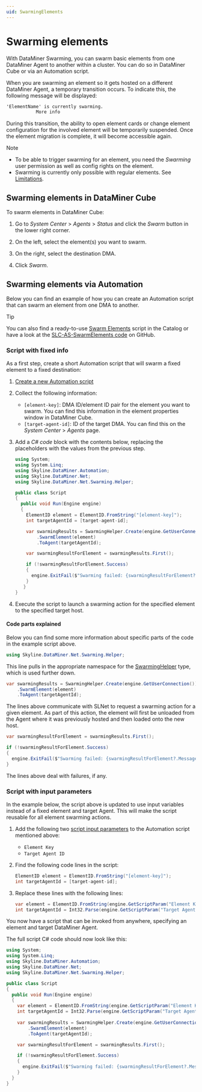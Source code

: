 ```yaml
---
uid: SwarmingElements
---
```


# Swarming elements

With DataMiner Swarming, you can swarm basic elements from one DataMiner Agent to another within a cluster. You can do so in DataMiner Cube or via an Automation script.

When you are swarming an element so it gets hosted on a different DataMiner Agent, a temporary transition occurs. To indicate this, the following message will be displayed:

```txt
'ElementName' is currently swarming.
           More info
```

During this transition, the ability to open element cards or change element configuration for the involved element will be temporarily suspended. Once the element migration is complete, it will become accessible again.

> [!NOTE]
>
> - To be able to trigger swarming for an element, you need the *Swarming* user permission as well as config rights on the element.
> - Swarming is currently only possible with regular elements. See [Limitations](xref:Swarming#limitations).

## Swarming elements in DataMiner Cube

To swarm elements in DataMiner Cube:

1. Go to *System Center* > *Agents* > *Status* and click the *Swarm* button in the lower right corner.

1. On the left, select the element(s) you want to swarm.

1. On the right, select the destination DMA.

1. Click *Swarm*.

## Swarming elements via Automation

Below you can find an example of how you can create an Automation script that can swarm an element from one DMA to another.

> [!TIP]
> You can also find a ready-to-use [Swarm Elements](https://catalog.dataminer.services/details/ffb0166d-9394-4f14-abd0-48e2175484a0) script in the Catalog or have a look at the [SLC-AS-SwarmElements code](https://github.com/SkylineCommunications/SLC-AS-SwarmElements) on GitHub.

### Script with fixed info

As a first step, create a short Automation script that will swarm a fixed element to a fixed destination:

1. [Create a new Automation script](xref:Managing_Automation_scripts#adding-a-new-automation-script)

1. Collect the following information:

   - `[element-key]`: DMA ID/element ID pair for the element you want to swarm. You can find this information in the element properties window in DataMiner Cube.
   - `[target-agent-id]`: ID of the target DMA. You can find this on the *System Center* > *Agents* page.

1. Add a *C# code* block with the contents below, replacing the placeholders with the values from the previous step.

   ```csharp
   using System;
   using System.Linq;
   using Skyline.DataMiner.Automation;
   using Skyline.DataMiner.Net;
   using Skyline.DataMiner.Net.Swarming.Helper;

   public class Script
   {
     public void Run(Engine engine)
     {
       ElementID element = ElementID.FromString("[element-key]");
       int targetAgentId = [target-agent-id];

       var swarmingResults = SwarmingHelper.Create(engine.GetUserConnection())
           .SwarmElement(element)
           .ToAgent(targetAgentId);

       var swarmingResultForElement = swarmingResults.First();  

       if (!swarmingResultForElement.Success)
       {
         engine.ExitFail($"Swarming failed: {swarmingResultForElement?.Message}");
       }
      }
   }
   ```

1. Execute the script to launch a swarming action for the specified element to the specified target host.

#### Code parts explained

Below you can find some more information about specific parts of the code in the example script above.

```csharp
using Skyline.DataMiner.Net.Swarming.Helper;
```

This line pulls in the appropriate namespace for the [SwarmingHelper](xref:Skyline.DataMiner.Net.Swarming.Helper.SwarmingHelper) type, which is used further down.

```csharp
var swarmingResults = SwarmingHelper.Create(engine.GetUserConnection())
    .SwarmElement(element)
    .ToAgent(targetAgentId);
```

The lines above communicate with SLNet to request a swarming action for a given element. As part of this action, the element will first be unloaded from the Agent where it was previously hosted and then loaded onto the new host.

```csharp
var swarmingResultForElement = swarmingResults.First();  

if (!swarmingResultForElement.Success)
{
  engine.ExitFail($"Swarming failed: {swarmingResultForElement?.Message}");
}
```

The lines above deal with failures, if any.

### Script with input parameters

In the example below, the script above is updated to use input variables instead of a fixed element and target Agent. This will make the script reusable for all element swarming actions.

1. Add the following two [script input parameters](xref:Script_variables#creating-a-parameter) to the Automation script mentioned above:

    - `Element Key`
    - `Target Agent ID`

1. Find the following code lines in the script:

    ```csharp
    ElementID element = ElementID.FromString("[element-key]");
    int targetAgentId = [target-agent-id];
    ```

1. Replace these lines with the following lines:

    ```csharp
    var element = ElementID.FromString(engine.GetScriptParam("Element Key").Value);
    int targetAgentId = Int32.Parse(engine.GetScriptParam("Target Agent ID").Value);
    ```

You now have a script that can be invoked from anywhere, specifying an element and target DataMiner Agent.

The full script C# code should now look like this:

```csharp
using System;
using System.Linq;
using Skyline.DataMiner.Automation;
using Skyline.DataMiner.Net;
using Skyline.DataMiner.Net.Swarming.Helper;

public class Script
{
  public void Run(Engine engine)
  {
    var element = ElementID.FromString(engine.GetScriptParam("Element Key").Value);
    int targetAgentId = Int32.Parse(engine.GetScriptParam("Target Agent ID").Value);
    
    var swarmingResults = SwarmingHelper.Create(engine.GetUserConnection())
        .SwarmElement(element)
        .ToAgent(targetAgentId);

    var swarmingResultForElement = swarmingResults.First();  

    if (!swarmingResultForElement.Success)
    {
      engine.ExitFail($"Swarming failed: {swarmingResultForElement?.Message}");
    }
  }
}
```
